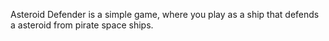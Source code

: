 Asteroid Defender is a simple game, where you play as a ship that defends a asteroid from pirate space ships. 
